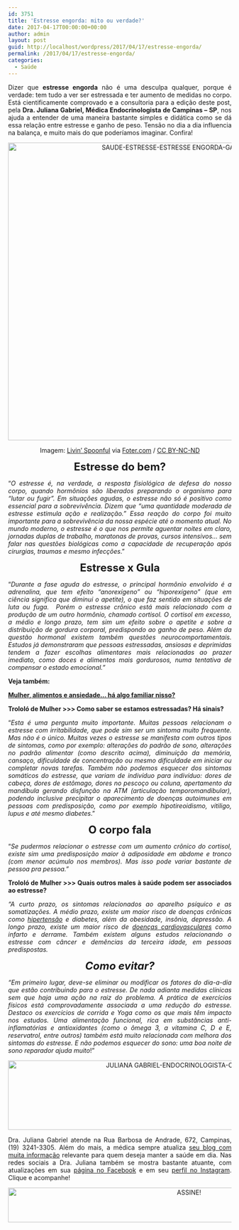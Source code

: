 ```yaml
---
id: 3751
title: 'Estresse engorda: mito ou verdade?'
date: 2017-04-17T00:00:00+00:00
author: admin
layout: post
guid: http://localhost/wordpress/2017/04/17/estresse-engorda/
permalink: /2017/04/17/estresse-engorda/
categories:
  - Saúde
---
```

<p align="justify">
  Dizer que <strong>estresse engorda</strong> não é uma desculpa qualquer, porque é verdade: tem tudo a ver ser estressada e ter aumento de medidas no corpo. Está cientificamente comprovado e a consultoria para a edição deste post, pela <strong>Dra. Juliana Gabriel, Médica Endocrinologista de Campinas – SP</strong>, nos ajuda a entender de uma maneira bastante simples e didática como se dá essa relação entre estresse e ganho de peso. Tensão no dia a dia influencia na balança, e muito mais do que poderíamos imaginar. Confira!
</p>

<p align="center">
  <img class="alignnone size-full wp-image-13714" src="http://www.trololodemulher.com.br/blog/wp-content/uploads/2017/04/SAUDE-ESTRESSE-ESTRESSE-ENGORDA-GANHO-DE-PESO.jpg" alt="SAUDE-ESTRESSE-ESTRESSE ENGORDA-GANHO DE PESO" width="800" height="669" />
</p>

<p align="center">
  Imagem: <a href="https://www.flickr.com/photos/59030623@N03/8633126050/" target="_blank">Livin&#8217; Spoonful</a> via <a href="http://foter.com/re/bd4e9e" target="_blank">Foter.com</a> / <a href="http://creativecommons.org/licenses/by-nc-nd/2.0/" target="_blank">CC BY-NC-ND</a>
</p>

<p align="center">
  <strong><span style="font-size: x-large;">Estresse do bem?</span></strong>
</p>

<p align="justify">
  “<em>O estresse é, na verdade, a resposta fisiológica de defesa do nosso corpo, quando hormônios são liberados preparando o organismo para &#8220;lutar ou fugir&#8221;. Em situações agudas, o estresse não só é positivo como essencial para a sobrevivência. Dizem que &#8220;uma quantidade moderada de estresse estimula ação e realização.&#8221; Essa reação do corpo foi muito importante para a sobrevivência da nossa espécie até o momento atual. No mundo moderno, o estresse é o que nos permite aguentar noites em claro, jornadas duplas de trabalho, maratonas de provas, cursos intensivos&#8230; sem falar nas questões biológicas como a capacidade de recuperação após cirurgias, traumas e mesmo infecções</em>.”
</p>

<p align="center">
  <strong><span style="font-size: x-large;">Estresse x Gula</span></strong>
</p>

<p align="justify">
  “<em>Durante a fase aguda do estresse, o principal hormônio envolvido é a adrenalina, que tem efeito &#8220;anorexígeno&#8221; ou &#8220;hiporexígeno&#8221; (que em ciência significa que diminui o apetite), o que faz sentido em situações de luta ou fuga.  Porém o estresse crônico está mais relacionado com a produção de um outro hormônio, chamado cortisol. O cortisol em excesso, a médio e longo prazo, tem sim um efeito sobre o apetite e sobre a distribuição de gordura corporal, predispondo ao ganho de peso. Além da questão hormonal existem também questões neurocomportamentais. Estudos já demonstraram que pessoas estressadas, ansiosas e deprimidas tendem a fazer escolhas alimentares mais relacionadas ao prazer imediato, como doces e alimentos mais gordurosos, numa tentativa de compensar o estado emocional.”</em>
</p>

<p align="justify">
  <strong>Veja também:</strong>
</p>

<p align="justify">
  <strong><a href="http://www.trololodemulher.com.br/2012/11/19/saude-bem-estar-ansiedade/" target="_blank">Mulher, alimentos e ansiedade… há algo familiar nisso?</a></strong>
</p>

<p align="justify">
  <strong>Trololó de Mulher >>> Como saber se estamos estressadas? Há sinais?</strong>
</p>

<p align="justify">
  “<em>Esta é uma pergunta muito importante. Muitas pessoas relacionam o estresse com irritabilidade, que pode sim ser um sintoma muito frequente. Mas não é o único. Muitas vezes o estresse se manifesta com outros tipos de sintomas, como por exemplo: alterações do padrão de sono, alterações no padrão alimentar (como descrito acima), diminuição da memória, cansaço, dificuldade de concentração ou mesmo dificuldade em iniciar ou completar novas tarefas. Também não podemos esquecer dos sintomas somáticos do estresse, que variam de indivíduo para indivíduo: dores de cabeça, dores de estômago, dores no pescoço ou coluna, apertamento da mandíbula gerando disfunção na ATM (articulação temporomandibular), podendo inclusive precipitar o aparecimento de doenças autoimunes em pessoas com predisposição, como por exemplo hipotireoidismo, vitiligo, lupus e até mesmo diabetes</em>.”
</p>

<p align="center">
  <strong><span style="font-size: x-large;">O corpo fala</span></strong>
</p>

<p align="justify">
  “<em>Se pudermos relacionar o estresse com um aumento crônico do cortisol, existe sim uma predisposição maior à adiposidade em abdome e tronco (com menor acúmulo nos membros). Mas isso pode variar bastante de pessoa pra pessoa.”</em>
</p>

<p align="justify">
  <strong>Trololó de Mulher >>> Quais outros males à saúde podem ser associados ao estresse?</strong>
</p>

<p align="justify">
  <em>“A curto prazo, os sintomas relacionados ao aparelho psíquico e as somatizações. A médio prazo, existe um maior risco de doenças crônicas como <a href="http://www.trololodemulher.com.br/2017/04/10/hipertensao-arterial/" target="_blank">hipertensão</a> e diabetes, além da obesidade, insônia, depressão. A longo prazo, existe um maior risco de <a href="http://www.trololodemulher.com.br/2013/09/23/coracao-doenca-cardiovascular/" target="_blank">doenças cardiovasculares</a> como infarto e derrame. Também existem alguns estudos relacionando o estresse com câncer e demências da terceira idade, em pessoas predispostas.</em>
</p>

<p align="center">
  <em><strong><span style="font-size: x-large;">Como evitar?</span></strong></em>
</p>

<p align="justify">
  <em>“Em primeiro lugar, deve-se eliminar ou modificar os fatores do dia-a-dia que estão contribuindo para o estresse. De nada adianta medidas clínicas sem que haja uma ação na raiz do problema. A prática de exercícios físicos está comprovadamente associada a uma redução do estresse. Destaco os exercícios de corrida e Yoga como os que mais têm impacto nos estudos. Uma alimentação funcional, rica em substâncias anti-inflamatórias e antioxidantes (como o ômega 3, a vitamina C, D e E, reservatrol, entre outros) também está muito relacionada com melhora dos sintomas do estresse. E não podemos esquecer do sono: uma boa noite de sono reparador ajuda muito</em>!”
</p>

<p align="center">
  <img class="alignnone size-full wp-image-13713" src="http://www.trololodemulher.com.br/blog/wp-content/uploads/2017/04/JULIANA-GABRIEL-ENDOCRINOLOGISTA-CAMPINAS-SP.jpg" alt="JULIANA GABRIEL-ENDOCRINOLOGISTA-CAMPINAS-SP" width="800" height="156" />
</p>

<p align="justify">
  Dra. Juliana Gabriel atende na Rua Barbosa de Andrade, 672, Campinas, (19) 3241-3305. Além do mais, a médica sempre atualiza <a href="http://www.drajulianagabriel.com.br/" target="_blank">seu blog com muita informação</a> relevante para quem deseja manter a saúde em dia. Nas redes sociais a Dra. Juliana também se mostra bastante atuante, com atualizações em sua <a href="https://www.facebook.com/DraJulianaGabriel/" target="_blank">página no Facebook</a> e em seu <a href="https://www.instagram.com/dra.julianagabriel/" target="_blank">perfil no Instagram</a>. Clique e acompanhe!
</p>

<p align="center">
  <a href="http://feedburner.google.com/fb/a/mailverify?uri=blogbichafemea&loc=pt_BR" target="_blank"><img class="alignnone size-full wp-image-10439" src="http://www.trololodemulher.com.br/blog/wp-content/uploads/2014/09/ASSINE.png" alt="ASSINE!" width="800" height="78" /></a>
</p>

<p align="justify">